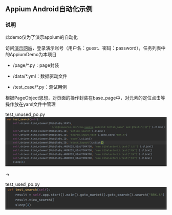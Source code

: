 ## Appium Android自动化示例

### 说明
此demo仅为了演示appium的自动化

访问[演示网站](http://www.heng.show:8080)，登录演示账号（用户名：guest、密码：password），任务列表中的AppiumDemo为本项目

- /page/*.py：page封装

- /data/*.yml：数据驱动文件

- /test_case/*.py：测试用例

根据PageObject思想，对页面的操作封装在base_page中，对元素的定位点击等操作放在yaml文件中管理

test_unused_po.py
![image-unused_po.png](./images/unused_po.png) 

->

test_used_po.py
![image-used_po.png](./images/used_po.png)